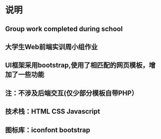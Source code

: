 # 说明
## Group work completed during school
## 大学生Web前端实训周小组作业
## UI框架采用bootstrap,使用了相匹配的网页模板，增加了一些功能
## 注：不涉及后端交互(仅少部分模板自带PHP）
## 技术栈：HTML CSS Javascript  
## 图标库：iconfont bootstrap
